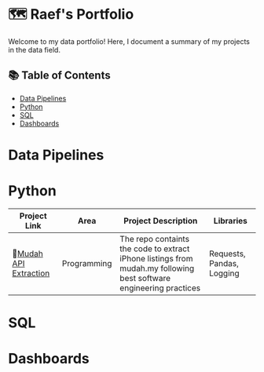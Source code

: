 # 🗺 Raef's Portfolio

Welcome to my data portfolio! Here, I document a summary of my projects in the data field. 

## 📚 Table of Contents
- [Data Pipelines](#data-pipelines)
- [Python](#python)
- [SQL](#sql)
- [Dashboards](#dashboards)

# Data Pipelines

# Python

| Project Link | Area | Project Description | Libraries |    
|---|---|---|---|
|📱[Mudah API Extraction](https://github.com/raefaidid/iPhone-Pro-Listings-Mudah-MY)|Programming | The repo containts the code to extract iPhone listings from mudah.my following best software engineering practices| Requests, Pandas, Logging |

# SQL

# Dashboards
